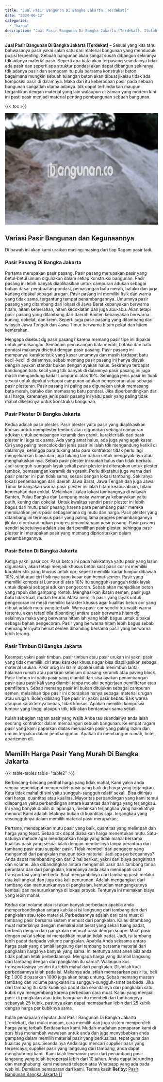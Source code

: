 ```yaml
---
title: "Jual Pasir Bangunan Di Bangka Jakarta [Terdekat]"
date: "2024-06-12"
categories: 
  - "harga"
description: "Jual Pasir Bangunan Di Bangka Jakarta [Terdekat]. Itulah pemaparan seputar Jual Pasir Bangunan Di Bangka Jakarta [Terdekat], dari mulai macam, cara memilih..."
---
```


**Jual Pasir Bangunan Di Bangka Jakarta \[Terdekat\]** – Sesuai yang kita tahu bahwasanya pasir yakni salah satu dari material bangunan yang menduduki posisi terpenting. Sebuah bangunan akan sangat susah dibangun sekiranya tdk adanya material pasir. Seperti apa bata akan terpasang seandainya tidak ada pasir dan seperti apa struktur pondasi akan dapat dibangun sekiranya tdk adanya pasir dan semacam itu pula bersama konstruksi beton bagaimana mungkin sebuah tulangan beton akan dibuat jikalau tidak ada komposisi pasir di dalamnya. Maka dari itu keberadaan pasir pada sebuah bangunan sangatlah utama adanya. tdk dapat terhindarkan maupun tergantikan dengan material yang lain walaupun di zaman yang modern kini ini pasti pasir menjadi material penting pembangunan sebuah bangunan.

{{< toc >}}

![Jual Pasir Bangunan Di Bangka Jakarta [Terdekat]](/images/jual-pasir-bangunan-75.png)

## Variasi Pasir Bangunan dan Kegunaannya

Di bawah ini akan kami uraikan masing-masing dari tiap Ragam pasir tadi.

### Pasir Pasang Di Bangka Jakarta

Pertama merupakan pasir pasang. Pasir pasang merupakan pasir yang betul-betul umum digunakan dalam setiap konstruksi bangunan. Pasir pasang ini lebih banyak diaplikasikan untuk campuran adukan sebagai bahan dasar pembuatan pondasi, pemasangan bata merah, batako dan juga kadang dipakai sebagai urugan. Pasir pasang ini memiliki fisik dan warna yang tidak sama, tergantung tempat penambangannya. Umumnya pasir pasang yang ditambang dari lokasi di Jawa Barat kebanyakan berwarna hitam, hitam kemerahan, hitam kecoklatan dan juga abu-abu. Akan tetapi pasir pasang yang ditambang dari daerah Banten kebanyakan berwarna kuning, cokelat, dan krem. Seperti juga pasir pasang yang ditambang dari wilayah Jawa Tengah dan Jawa Timur berwarna hitam pekat dan hitam kemerahan.

Mengapa disebut dg pasir pasang? karena memang pasir tipe ini dipakai untuk pemasangan. Semacam pemasangan bata merah, batako dan batu pondasi makanya disebut dengan pasir pasang. Pasir pasang ini mempunyai karakteristik yang kasar umumnya dan masih terdapat batu kecil-kecil di dalamnya, sebab memang pasir pasang ini hanya diayak dengan ayakan standar bukan dengan ayakan halus. Sekiranya terdapat kandungan batu kecil yang tdk banyak di dalamnya pasir pasang ini juga masih mengandung kadar Lumpur di atas 10%. Sehingga jenis pasir ini tidak sesuai untuk dipakai sebagai campuran adukan pengecoran atau sebagai pasir plesteran. Pasir pasang ini paling pas digunakan untuk memasang bata merah, batako dan memasang batu pondasi. Jika diperbandingkan dari sisi harga, karenanya jenis pasir pasang ini yaitu pasir yang paling tidak mahal dikelasnya untuk konstruksi bangunan.

### Pasir Plester Di Bangka Jakarta

Kedua adalah pasir plester. Pasir plester yaitu pasir yang diaplikasikan khusus untuk memplester tembok atau digunakan sebagai campuran adukan untuk pemasangan keramik dan granit. karakteristik dari pasir plester ini juga tdk sama. Ada yang amat halus, ada juga yang agak kasar. Ciri yang paling mencolok dari jenis pasir ini ialah tdk mengandung kerikil di dalamnya, sehingga para tukang atau para kontraktor tidak perlu lagi mengeluarkan biaya dan juga tukang tambahan untuk mengayak nya atau menghaluskan nya. Sebab pasir plester ini sudah halus dan tidak berbatu. Jadi sungguh-sungguh layak sekali pasir plester ini diterapkan untuk plester tembok, pemasangan keramik dan granit. Perlu diketahui juga warna dari pasir plester ini pun tidak sama, sesuai dengan lokasi tambang. Sekiranya lokasi penambangan dari daerah Jawa Barat, Jawa Tengah dan juga Jawa Timur kebanyakan warna pasir plester ini ialah hitam keabu-abuan, hitam kemerahan dan coklat. Melainkan jikalau lokasi tambangnya di wilayah Banten, Pulau Bangka dan Lampung maka warnanya kebanyakan yaitu putih, kuning dan cokelat. Untuk kwalitas sendiri pasir plester ini lebih bagus dari mutu pasir pasang, karena para penambang pasir mereka memisahkan jenis pasir sebagaimana dg mutu dan harga. Pasir plester yang ditambang ini termasuk pasir yang paling lama progres penambangannya jikalau diperbandingkan progres penambangan pasir pasang. Pasir pasang sendiri sebetulnya adalah sisa dari pemilihan pasir plester, sehingga pasir plester ini merupakan pasir yang memang diprioritaskan dalam penambangannya.

### Pasir Beton Di Bangka Jakarta

Ketiga yakni pasir cor. Pasir beton ini pada hakikatnya yaitu pasir yang lazim digunakan, akan tetapi menjadi khusus beton saat pasir cor ini memiliki karakteristik yang khusus untuk cor; seperti memiliki kadar lumpur dibawah 10%, sifat atau ciri fisik nya yang kasar dan hemat semen. Pasir yang memiliki komposisi Lumpur di atas 10% itu sungguh-sungguh tidak layak untuk dipakai sebagai adukan pengecoran. Sebab akan menjadikan beton yang rapuh dan gampang rontok. Menghasilkan ikatan semen, pasir juga batu tidak kuat, mudah terurai. Maka memilih pasir yang layak untuk pengecoran ini mesti memiliki karakter khusus agar kualitas beton cor yang dibuat adalah mutu yang terbaik. Warna pasir cor sendiri tdk wajib warna tertentu, akan tetapi bila dibandingi antara pasir berwarna hitam dg selainnya maka yang berwarna hitam lah yang lebih bagus untuk dipakai sebagai bahan pengecoran. Pasir yang berwarna hitam lebih bagus sebab memang ternyata hemat semen dibanding bersama pasir yang berwarna lebih terang.

### Pasir Timbun Di Bangka Jakarta

Keempat yakni pasir timbun. pasir timbun atau pasir urukan ini yakni pasir yang tidak memiliki ciri atau karakter khusus agar bisa diaplikasikan sebagai material urukan. Pasir urug ini lazim dipakai untuk menimbun lantai, halaman rumah atau parkiran sebelum dipasang keramik atau paving block. Pasir timbun ini yaitu pasir yang diambil dari sisa ayakan penambangan pasir atau pasir kali yang diambil tanpa melalui pengerjaan pemfilteran atau pemfilteran. Sebab memang pasir ini bukan ditujukan sebagai campuran semen, melainkan tipe pasir ini diterapkan hanya sebagai material urugan atau urugan. Boleh dibilang Tipe pasir ini yakni pasir bebas. Baik warna ataupun karakternya bebas, tidak khusus. Apakah memiliki komposisi lumpur yang tinggi ataupun tdk, tdk akan berdampak sama sekali.

Itulah sebagian ragam pasir yang wajib Anda tau seandainya anda ialah seorang kontraktor dalam membangun sebuah bangunan. Ke empat ragam pasir yang kami paparkan diatas merupakan pasir yang paling lazim dan umum terpakai dalam pembangunan. Apakah itu membangun rumah, hotel, apartemen dll.

## Memilih Harga Pasir Yang Murah Di Bangka Jakarta

{{< table-tables table="table2" >}}

Berbincang-bincang perihal harga yang tidak mahal, Kami yakin anda semua sependapat memperoleh pasir yang baik dg harga yang terjangkau. Kata tidak mahal di sini yaitu sungguh-sungguh relatif sekali. Bisa ditinjau dari harga, quantitas atau kualitas. Mayoritas perbandingan yang kami temui dilapangan yaitu perbandingan antara kuantitas dan harga yang terjangkau. Ini yang banyak dipilih di lapangan, melainkan terjangkau yang hakekatnya menurut Kami adalah letaknya bukan di kuantitas saja. terjangkau yang sesungguhnya dalam memilih material pasir merupakan;

Pertama, mendapatkan mutu pasir yang baik, quantitas yang melimpah dan harga yang tepat. Sebab tdk dapat diabaikan harga menentukan mutu. Satu-satunya metode agar mendapatkan harga yang tidak mahal bersama kualitas pasir yang sesuai ialah dengan membelinya tanpa perantara dari tambang pasir atau supplier pasir. Tidak membeli dari pengecer yang mengambil dari pangkalan maupun toko material. Jadi apa perbedaannya? Anda dapat membandingkan dari 2 hal berikut; yakni dari biaya pengiriman dan volume. Jika dibandingkan antara mengambil pasir dari tambang tanpa perantara dan dari pangkalan, karenanya anda akan mendapati cost transportasi yang berbeda. Saat mengambilnya dari tambang pasti melalui dua kali angkut dan juga dua kali penurunan. Adalah mengangkut dari tambang dan menurunkannya di pangkalan, kemudian mengangkutnya kembali dan menurunkannya di lokasi proyek. Tentunya ini memakan biaya yang lebih mahal.

Kedua dari volume atau isi akan banyak perbedaan apabila anda memperbandingkan antara kubikasi isi langsung dari tambang dan dari pangkalan atau toko material. Perbedaannya adalah dari cara muat di tambang pasir bersama sistem memuat dari pangkalan. Kalau ditambang muat materialnya dengan memakai alat berat yang sekali tuang padat, berbeda dengan dari pangkalan memuat pasir dengan scope. Muat pasir dengan pakai sekop ini menjadikan muatan tidak padat. Jadi, isi tambang lebih padat daripada volume pangkalan. Apabila Anda seksama antara harga pasir yang diambil langsung dari tambang bersama material dari pangkalan harganya banyak yang sama. Ini tentunya amat aneh bila anda tidak paham letak perbedaannya. Mengapa harga yang diambil langsung dari tambang dengan dari pangkalan itu sama?. Walaupun kos transportasinya sendiri itu lebih mahal dari pangkalan. Disinilah kuci perbedaannya ialah pada isi. Makanya ada istilah memasarkan pasir itu, beli Rp 1.000 dipasarkan 1000 juga akan tetap untung. Sebab memang muatan tambang dan volume pangkalan itu sungguh-sungguh-amat berbeda. Jika dari tambang itu satu kubiknya padat dan seandainya dari pangkalan satu kubik nya mengembang karena perbedaan cara muat. Kalau yang menjual pasir di pangkalan atau toko bangunan itu membeli dari tambangnya sebanyak 25 kubik, pastinya akan dapat memasarkan lebih dari 25 kubik dengan harga per kubiknya sama.

Itulah pemaparan seputar Jual Pasir Bangunan Di Bangka Jakarta \[Terdekat\], dari mulai macam, cara memilih dan juga sistem memperoleh harga yang terbaik Berdasarkan kami. Mudah-mudahan pemaparan kami di atas bisa menambah wawasan untuk anda dan juga menyebabkan anda gampang dalam memilih material pasir yang berkualitas, tepat guna dan kualitas yang pas. Seandainya Anda ragu mencari supplier pasir yang terpercaya, supplier pasir yang langsung dari tambang, anda dapat menghubungi kami. Kami ialah leveransir pasir dari penambang pasir langsung yang telah beroperasi lebih dari 10 tahun. Anda dapat berunding dan menghubungi kami melewati telepon atau Whatsapp yang ada pada web ini. Demikian pemaparan dari kami. Terima kasih
**Ref by:** [Pasir Bangunan Bangka Jakarta []](https://id.wikipedia.org/wiki/Pasir)
